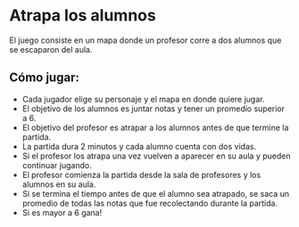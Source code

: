 #	Atrapa los alumnos

El juego consiste en un mapa donde un profesor corre a dos alumnos que se escaparon del 
aula.

## Cómo jugar:

- Cada jugador elige su personaje y el mapa en donde quiere jugar. 
- El objetivo de los alumnos es juntar notas y tener un promedio superior a 6. 
- El objetivo del profesor es atrapar a los alumnos antes de que termine la partida. 
- La partida dura 2 minutos y cada alumno cuenta con dos vidas. 
- Si el profesor los atrapa una vez vuelven a aparecer en su aula y pueden continuar jugando.
- El profesor comienza la partida desde la sala de profesores y los alumnos en su aula. 
- Si se termina el tiempo antes de que el alumno sea atrapado, se saca un promedio de todas las notas que fue recolectando durante la partida. 
- Si es mayor a 6 gana!
